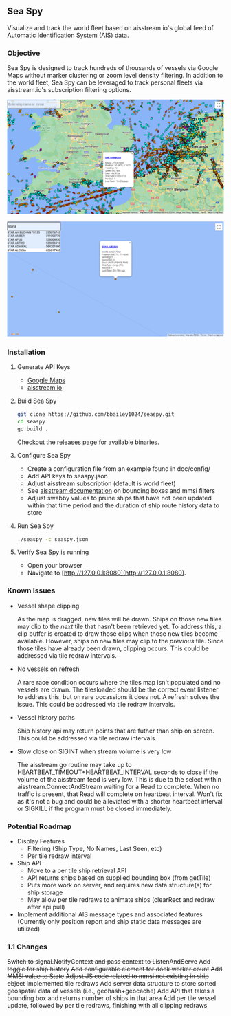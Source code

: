 ## Sea Spy

Visualize and track the world fleet based on aisstream.io's global feed of Automatic Identification System (AIS) data.

### Objective

Sea Spy is designed to track hundreds of thousands of vessels via Google Maps without marker clustering or zoom level density filtering. In addition to the world fleet, Sea Spy can be leveraged to track personal fleets via aisstream.io's subscription filtering options.

![seaspy](doc/images/seaspy1.png)

![seaspy](doc/images/seaspy2.png)

### Installation

1. Generate API Keys
   * [Google Maps](https://developers.google.com/maps/documentation/javascript/get-api-key)
   * [aisstream.io](https://aisstream.io/authenticate)

2. Build Sea Spy
   ```bash
   git clone https://github.com/bbailey1024/seaspy.git
   cd seaspy
   go build .
   ```
   Checkout the [releases page](https://github.com/bbailey1024/seaspy/releases) for available binaries.

3. Configure Sea Spy
   * Create a configuration file from an example found in doc/config/
   * Add API keys to seaspy.json
   * Adjust aisstream subscription (default is world fleet)
   * See [aisstream documentation](https://aisstream.io/documentation#Connection-Subscription-Parameters) on bounding boxes and mmsi filters
   * Adjust swabby values to prune ships that have not been updated within that time period and the duration of ship route history data to store

4. Run Sea Spy
   ```bash
   ./seaspy -c seaspy.json
   ```

5. Verify Sea Spy is running
   * Open your browser
   * Navigate to [http://127.0.0.1:8080](http://127.0.0.1:8080).

### Known Issues
* Vessel shape clipping

   As the map is dragged, new tiles will be drawn. Ships on those new tiles may clip to the *next* tile that hasn't been retrieved yet. To address this, a clip buffer is created to draw those clips when those new tiles become available. However, ships on new tiles may clip to the *previous* tile. Since those tiles have already been drawn, clipping occurs. This could be addressed via tile redraw intervals.

* No vessels on refresh

   A rare race condition occurs where the tiles map isn't populated and no vessels are drawn. The tilesloaded should be the correct event listener to address this, but on rare occassions it does not. A refresh solves the issue. This could be addressed via tile redraw intervals.

* Vessel history paths

   Ship history api may return points that are futher than ship on screen. This could be addressed via tile redraw intervals.

* Slow close on SIGINT when stream volume is very low

   The aisstream go routine may take up to HEARTBEAT_TIMEOUT+HEARTBEAT_INTERVAL seconds to close if the volume of the aisstream feed is very low. This is due to the select within aisstream.ConnectAndStream waiting for a Read to complete. When no traffic is present, that Read will complete on heartbeat interval. Won't fix as it's not a bug and could be alleviated with a shorter heartbeat interval or SIGKILL if the program must be closed immediately.

### Potential Roadmap

* Display Features
   * Filtering (Ship Type, No Names, Last Seen, etc)
   * Per tile redraw interval
* Ship API
   * Move to a per tile ship retrieval API
   * API returns ships based on supplied bounding box (from getTile)
   * Puts more work on server, and requires new data structure(s) for ship storage
   * May allow per tile redraws to animate ships (clearRect and redraw after api pull)
* Implement additional AIS message types and associated features (Currently only position report and ship static data messages are utilized)

### 1.1 Changes
~~Switch to signal.NotifyContext and pass context to ListenAndServe~~
~~Add toggle for ship history~~
~~Add configurable element for dock worker count~~
~~Add MMSI value to State~~
~~Adjust JS code related to mmsi not existing in ship object~~
Implemented tile redraws
   Add server data structure to store sorted geospatial data of vessels (i.e., geohash+geocache)
   Add API that takes a bounding box and returns number of ships in that area
   Add per tile vessel update, followed by per tile redraws, finishing with all clipping redraws